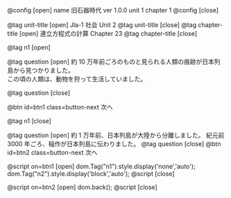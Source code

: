 @config [open]
name 旧石器時代
ver 1.0.0
unit 1
chapter 1
@config [close]

@tag unit-title [open] Jla-1 社会 Unit 2
@tag unit-title [close]
@tag chapter-title [open] 連立方程式の計算 Chapter 23
@tag chapter-title [close]

@tag n1 [open]

@tag question [open]
約 10 万年前ごろのものと見られる人類の痕跡が日本列島から見つかりました。  
この頃の人類は、動物を狩って生活していました。

@tag question [close]

@btn id=btn1 class=button-next 次へ

@tag n1 [close]

@tag question [open]
約 1 万年前、日本列島が大陸から分離しました。
紀元前 3000 年ごろ、稲作が日本列島に伝わりました。
@tag question [close]
@btn id=btn2 class=button-next 次へ

@script on=btn1 [open]
dom.Tag("n1").style.display('none','auto');
dom.Tag("n2").style.display('block','auto');
@script [close]

@script on=btn2 [open]
dom.back();
@script [close]
